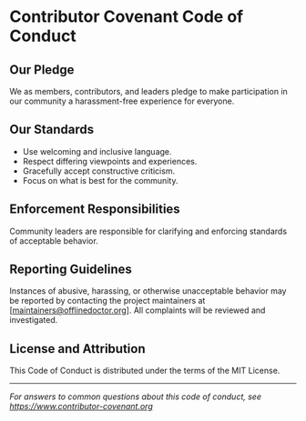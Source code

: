 # Contributor Covenant Code of Conduct

## Our Pledge

We as members, contributors, and leaders pledge to make participation in our community a harassment-free experience for everyone.

## Our Standards

- Use welcoming and inclusive language.
- Respect differing viewpoints and experiences.
- Gracefully accept constructive criticism.
- Focus on what is best for the community.

## Enforcement Responsibilities

Community leaders are responsible for clarifying and enforcing standards of acceptable behavior.

## Reporting Guidelines

Instances of abusive, harassing, or otherwise unacceptable behavior may be reported by contacting the project maintainers at [maintainers@offlinedoctor.org]. All complaints will be reviewed and investigated.

## License and Attribution

This Code of Conduct is distributed under the terms of the MIT License.

---
*For answers to common questions about this code of conduct, see https://www.contributor-covenant.org*
